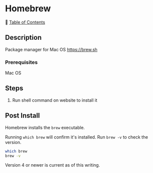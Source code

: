 # Homebrew

📁 [Table of Contents](README.md)

## Description

Package manager for Mac OS <https://brew.sh>

### Prerequisites

Mac OS

## Steps

1. Run shell command on website to install it

## Post Install

Homebrew installs the `brew` executable.

Running `which brew` will confirm it's installed. Run `brew -v` to check the version.

```sh
which brew
brew -v
```

Version 4 or newer is current as of this writing.
